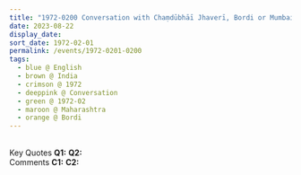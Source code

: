 ```yaml
---
title: "1972-0200 Conversation with Chaṃdūbhāī Jhaverī, Bordi or Mumbai, Maharashtra, India (could be also end of January)"
date: 2023-08-22
display_date: 
sort_date: 1972-02-01
permalink: /events/1972-0201-0200
tags:
  - blue @ English
  - brown @ India
  - crimson @ 1972
  - deeppink @ Conversation
  - green @ 1972-02
  - maroon @ Maharashtra
  - orange @ Bordi
---
```


<br>

<wave-list>
  <list-title color="DarkSeaGreen" width="55">Key Quotes</list-title>
  <list-item color="BlanchedAlmond" width="280"><b>Q1:</b> <i></i></list-item>
  <list-item color="Lavender" width="280"><b>Q2:</b> <i></i></list-item>
</wave-list>

<br>

<wave-list>
  <list-title color="DarkSeaGreen" width="55">Comments</list-title>
  <list-item color="BlanchedAlmond" width="280"><b>C1:</b> <i></i></list-item>
  <list-item color="Lavender" width="280"><b>C2:</b> <i></i></list-item>
</wave-list>